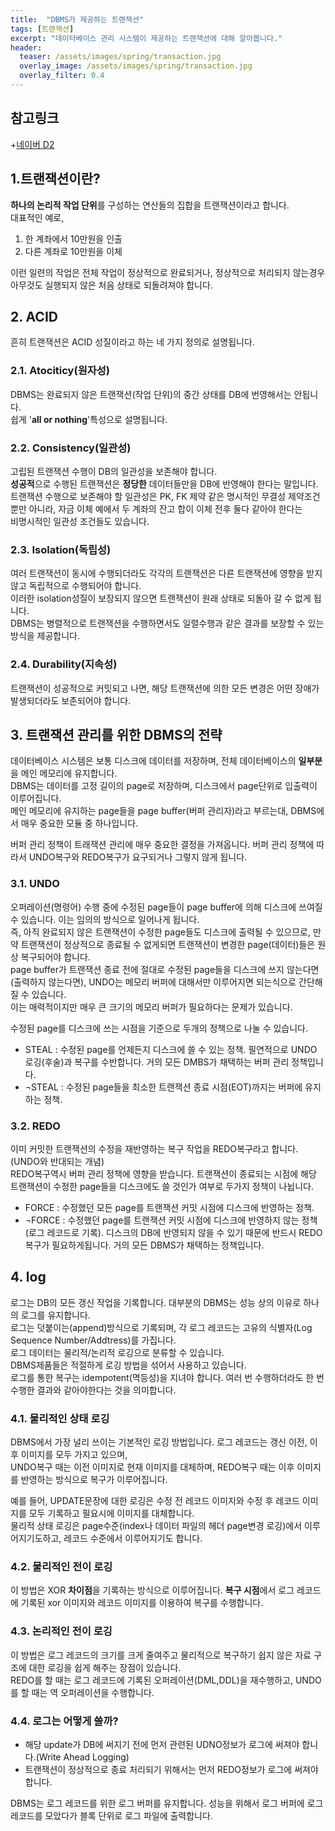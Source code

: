```yaml
---
title:  "DBMS가 제공하는 트랜잭션"
tags: [트랜잭션]
excerpt: "데이터베이스 관리 시스템이 제공하는 트랜잭션에 대해 알아봅니다."
header:
  teaser: /assets/images/spring/transaction.jpg
  overlay_image: /assets/images/spring/transaction.jpg
  overlay_filter: 0.4
---
```


## 참고링크
+[네이버 D2](https://d2.naver.com/helloworld/407507)

## 1.트랜잭션이란?
**하나의 논리적 작업 단위**를 구성하는 연산들의 집합을 트랜잭션이라고 합니다.  
대표적인 예로,  
1. 한 계좌에서 10만원을 인출
2. 다른 계좌로 10만원을 이체

이런 일련의 작업은 전체 작업이 정상적으로 완료되거나, 정상적으로 처리되지 않는경우 아무것도 실행되지 않은 처음 상태로 되돌려져야 합니다.

## 2. ACID
흔히 트랜잭션은 ACID 성질이라고 하는 네 가지 정의로 설명됩니다.
### 2.1. Atociticy(원자성)
DBMS는 완료되지 않은 트랜잭션(작업 단위)의 중간 상태를 DB에 번영해서는 안됩니다.  
쉽게 '**all or nothing**'특성으로 설명됩니다.  
### 2.2. Consistency(일관성)
고립된 트랜잭션 수행이 DB의 일관성을 보존해야 합니다.  
**성공적**으로 수행된 트랜잭션은 **정당한** 데이터들만을 DB에 반영해야 한다는 말입니다.  
트랜잭션 수행으로 보존해야 할 일관성은 PK, FK 제약 같은 명시적인 무결성 제약조건 뿐만 아니라, 자금 이체 예에서 두 계좌의 잔고 합이 이체 전후 둘다 같아야 한다는  
비명시적인 일관성 조건들도 있습니다.  
### 2.3. Isolation(독립성)
여러 트랜잭션이 동시에 수행되더라도 각각의 트랜잭션은 다른 트랜잭션에 영향을 받지않고 독립적으로 수행되어야 합니다.  
이러한 isolation성질이 보장되지 않으면 트랜잭션이 원래 상태로 되돌아 갈 수 없게 됩니다.  
DBMS는 병렬적으로 트랜잭션을 수행하면서도 일렬수행과 같은 결과를 보장할 수 있는 방식을 제공합니다.  
### 2.4. Durability(지속성)
트랜잭션이 성공적으로 커밋되고 나면, 해당 트랜잭션에 의한 모든 변경은 어떤 장애가 발생되더라도 보존되어야 합니다.

## 3. 트랜잭션 관리를 위한 DBMS의 전략
데이터베이스 시스템은 보통 디스크에 데이터를 저장하며, 전체 데이터베이스의 **일부분**을 메인 메모리에 유지합니다.  
DBMS는 데이터를 고정 길이의 page로 저장하며, 디스크에서 page단위로 입출력이 이루어집니다.  
메인 메모리에 유지하는 page들을 page buffer(버퍼 관리자)라고 부르는대, DBMS에서 매우 중요한 모듈 중 하나입니다.  

버퍼 관리 정책이 트래잭션 관리에 매우 중요한 결정을 가져옵니다. 버퍼 관리 정책에 따라서 UNDO복구와 REDO복구가 요구되거나 그렇지 않게 됩니다.  

### 3.1. UNDO
오퍼레이션(명령어) 수행 중에 수정된 page들이 page buffer에 의해 디스크에 쓰여질 수 있습니다. 이는 임의의 방식으로 일어나게 됩니다.  
즉, 아직 완료되지 않은 트랜잭션이 수정한 page들도 디스크에 출력될 수 있으므로, 만약 트랜잭션이 정상적으로 종료될 수 없게되면 트랜잭션이 변경한 page(데이터)들은 원상 복구되어야 합니다.  
page buffer가 트랜잭션 종료 전에 절대로 수정된 page들을 디스크에 쓰지 않는다면(출력하지 않는다면), UNDO는 메모리 버퍼에 대해서만 이루어지면 되는식으로 간단해 질 수 있습니다.  
이는 매력적이지만 매우 큰 크기의 메모리 버퍼가 필요하다는 문제가 있습니다.  

수정된 page를 디스크에 쓰는 시점을 기준으로 두개의 정책으로 나눌 수 있습니다.  
- STEAL : 수정된 page를 언제든지 디스크에 쓸 수 있는 정책. 필연적으로 UNDO 로깅(후술)과 복구를 수반합니다. 거의 모든 DMBS가 채택하는 버퍼 관리 정책입니다.
- ¬STEAL : 수정된 page들을 최소한 트랜잭션 종료 시점(EOT)까지는 버퍼에 유지하는 정책.

### 3.2. REDO
이미 커밋한 트랜잭션의 수정을 재반영하는 복구 작업을 REDO복구라고 합니다.(UNDO와 반대되는 개념)  
REDO복구역시 버퍼 관리 정책에 영향을 받습니다. 트랜잭션이 종료되는 시점에 해당 트랜잭션이 수정한 page들을 디스크에도 쓸 것인가 여부로 두가지 정책이 나뉩니다.  
- FORCE : 수정했던 모든 page를 트랜잭션 커밋 시점에 디스크에 반영하는 정책.
- ¬FORCE : 수정했던 page를 트랜잭션 커밋 시점에 디스크에 반영하지 않는 정책(로그 레코드로 기록). 디스크의 DB에 반영되지 않을 수 있기 때문에 반드시 REDO 복구가 필요하게됩니다. 거의 모든 DBMS가 채택하는 정책입니다.

## 4. log
로그는 DB의 모든 갱신 작업을 기록합니다. 대부분의 DBMS는 성능 상의 이유로 하나의 로그를 유지합니다.  
로그는 덧붙이는(append)방식으로 기록되며, 각 로그 레코드는 고유의 식별자(Log Sequence Number/Addtress)를 가집니다.  
로그 데이터는 물리적/논리적 로깅으로 분류할 수 있습니다.  
DBMS제품들은 적절하게 로깅 방법을 섞어서 사용하고 있습니다.  
로그를 통한 복구는 idempotent(멱등성)을 지녀야 합니다. 여러 번 수행하더라도 한 번 수행한 결과와 같아야한다는 것을 의미합니다.  

### 4.1. 물리적인 상태 로깅
DBMS에서 가장 널리 쓰이는 기본적인 로깅 방법입니다. 로그 레코드는 갱신 이전, 이후 이미지를 모두 가지고 있으며,  
UNDO복구 때는 이전 이미지로 현재 이미지를 대체하며, REDO복구 때는 이후 이미지를 반영하는 방식으로 복구가 이루어집니다.  

예를 들어, UPDATE문장에 대한 로깅은 수정 전 레코드 이미지와 수정 후 레코드 이미지를 모두 기록하고 필요시에 이미지를 대체합니다.  
물리적 상태 로깅은 page수준(index나 데이터 파일의 헤더 page변경 로깅)에서 이루어지기도하고, 레코드 수준에서 이루어지기도 합니다.  

### 4.2. 물리적인 전이 로깅
이 방법은 XOR **차이점**을 기록하는 방식으로 이루어집니다. **복구 시점**에서 로그 레코드에 기록된 xor 이미지와 레코드 이미지를 이용하여 복구를 수행합니다.  

### 4.3. 논리적인 전이 로깅
이 방법은 로그 레코드의 크기를 크게 줄여주고 물리적으로 복구하기 쉽지 않은 자료 구조에 대한 로깅을 쉽게 해주는 장점이 있습니다.  
REDO를 할 때는 로그 레코드에 기록된 오퍼레이션(DML,DDL)을 재수행하고, UNDO를 할 때는 역 오퍼레이션을 수행합니다.

### 4.4. 로그는 어떻게 쓸까?
- 해당 update가 DB에 써지기 전에 먼저 관련된 UDNO정보가 로그에 써져야 합니다.(Write Ahead Logging)
- 트랜잭션이 정상적으로 종료 처리되기 위해서는 먼저 REDO정보가 로그에 써져야합니다.

DBMS는 로그 레코드를 위한 로그 버퍼를 유지합니다. 성능을 위해서 로그 버퍼에 로그 레코드를 모았다가 블록 단위로 로그 파일에 출력합니다.
